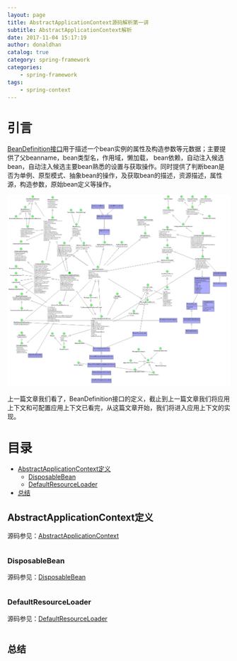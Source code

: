 ```yaml
---
layout: page
title: AbstractApplicationContext源码解析第一讲
subtitle: AbstractApplicationContext解析
date: 2017-11-04 15:17:19
author: donaldhan
catalog: true
category: spring-framework
categories:
    - spring-framework
tags:
    - spring-context
---
```

# 引言

[BeanDefinition接口][]用于描述一个bean实例的属性及构造参数等元数据；主要提供了父beanname，bean类型名，作用域，懒加载，
bean依赖，自动注入候选bean，自动注入候选主要bean熟悉的设置与获取操作。同时提供了判断bean是否为单例、原型模式、抽象bean的操作，及获取bean的描述，资源描述，属性源，构造参数，原始bean定义等操作。

![BeanDefinition](/image/spring-context/BeanDefinition.png)

[BeanDefinition接口]:https://donaldhan.github.io/spring-framework/2017/12/26/BeanDefinition%E6%8E%A5%E5%8F%A3%E5%AE%9A%E4%B9%89.html "BeanDefinition接口"

上一篇文章我们看了，BeanDefinition接口的定义，截止到上一篇文章我们将应用上下文和可配置应用上下文已看完，从这篇文章开始，我们将进入应用上下文的实现。


# 目录
* [AbstractApplicationContext定义](abstractapplicationcontext定义)
    * [DisposableBean](#disposablebean)
    * [DefaultResourceLoader](#defaultresourceloader)
* [总结](#总结)

## AbstractApplicationContext定义
源码参见：[AbstractApplicationContext][]

[AbstractApplicationContext]:https://github.com/Donaldhan/spring-framework/blob/4.3.x/spring-context/src/main/java/org/springframework/context/support/AbstractApplicationContext.java "AbstractApplicationContext"

```java
```


### DisposableBean
源码参见：[DisposableBean][]

[DisposableBean]: "DisposableBean"

```java
```


### DefaultResourceLoader
源码参见：[DefaultResourceLoader][]

[DefaultResourceLoader]: "DefaultResourceLoader"

```java
```


## 总结
